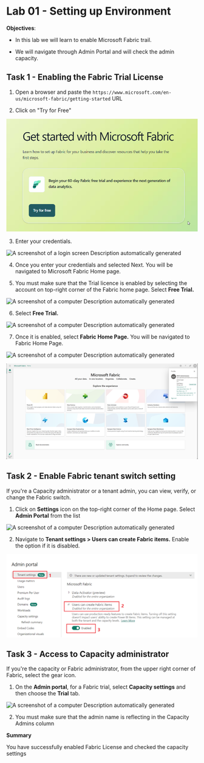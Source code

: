 # Lab 01 - Setting up Environment

**Objectives**:

- In this lab we will learn to enable Microsoft Fabric trail.

- We will navigate through Admin Portal and will check the admin
  capacity.

## Task 1 - Enabling the Fabric Trial License



1.  Open a browser and paste the ```https://www.microsoft.com/en-us/microsoft-fabric/getting-started```
URL

2. Click on "Try for Free"

![](./media/image1.png)


3. Enter your credentials.
 

![A screenshot of a login screen Description automatically
generated](./media/image2.png)

4.  Once you enter your credentials and selected Next. You will be
    navigated to Microsoft Fabric Home page.


5.  You must make sure that the Trial licence is enabled by selecting
    the account on top-right corner of the Fabric home page. Select
    **Free Trial.**

![A screenshot of a computer Description automatically
generated](./media/image4.png)

6. Select **Free Trial.**


![A screenshot of a computer Description automatically
generated](./media/image5.png)

7.  Once it is enabled, select **Fabric Home Page.** You will be
    navigated to Fabric Home Page.

![A screenshot of a computer Description automatically
generated](./media/image6.png)

![](./media/image7.png)

## Task 2 - Enable Fabric tenant switch setting

If you're a Capacity administrator or a tenant admin, you can view,
verify, or change the Fabric switch. 

1.  Click on **Settings** icon on the top-right corner of the Home page.
    Select **Admin Portal** from the list

![A screenshot of a computer Description automatically
generated](./media/image8.png)

2.  Navigate to **Tenant settings \> Users can create Fabric items.**
    Enable the option if it is disabled.

![](./media/image9.png)

## Task 3 - Access to Capacity administrator

If you're the capacity or Fabric administrator, from the upper right
corner of Fabric, select the gear icon.

1.  On the **Admin portal**, for a Fabric trial, select **Capacity
    settings** and then choose the **Trial** tab.

![A screenshot of a computer Description automatically
generated](./media/image10.png)

2.  You must make sure that the admin name is reflecting in the Capacity
    Admins column

**Summary**

You have successfully enabled Fabric License and checked the capacity
settings
